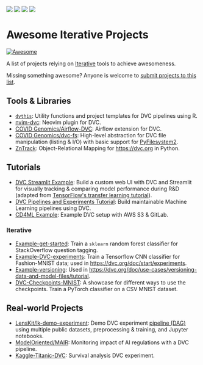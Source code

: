[![](https://static.iterative.ai/logo/enterprise.svg)](https://iterative.ai) [![](https://static.iterative.ai/logo/dvc.svg)](https://dvc.org) [![](https://static.iterative.ai/logo/cml.svg)](https://cml.dev) [![](https://static.iterative.ai/logo/studio.svg)](https://studio.iterative.ai)

# Awesome Iterative Projects

[![Awesome](https://awesome.re/badge.svg)](https://awesome.re)

A list of projects relying on [Iterative](https://github.com/iterative) tools to achieve awesomeness.

Missing something awesome? Anyone is welcome to [submit projects to this list](https://github.com/iterative/awesome-iterative-projects/blob/main/contributing.md).

## Tools & Libraries
* [`dvthis`](https://github.com/jcpsantiago/dvthis): Utility functions and project templates for DVC pipelines using R.
* [nvim-dvc](https://github.com/gennaro-tedesco/nvim-dvc): Neovim plugin for DVC.
* [COVID Genomics/Airflow-DVC](https://github.com/covid-genomics/airflow-dvc): Airflow extension for DVC.
* [COVID Genomics/dvc-fs](https://github.com/covid-genomics/dvc-fs): High-level abstraction for DVC file manipulation (listing & I/O) with basic support for [PyFilesystem2](https://github.com/PyFilesystem/pyfilesystem2).
* [ZnTrack](https://github.com/zincware/ZnTrack): Object-Relational Mapping for https://dvc.org in Python.

## Tutorials
* [DVC Streamlit Example](https://github.com/sicara/dvc-streamlit-example): Build a custom web UI with DVC and Streamlit for visually tracking & comparing model performance during R&D (adapted from [TensorFlow's transfer learning tutorial](https://www.tensorflow.org/tutorials/images/transfer_learning)).
* [DVC Pipelines and Experiments Tutorial](https://github.com/dmesquita/dvc_pipelines_and_experiments_tutorial): Build maintainable Machine Learning pipelines using DVC.
* [CD4ML Example](https://github.com/sbalnojan/cd4ml-example): Example DVC setup with AWS S3 & GitLab.

### Iterative
* [Example-get-started](https://github.com/iterative/example-get-started): Train a `sklearn` random forest classifier for StackOverflow question tagging.
* [Example-DVC-experiments](https://github.com/iterative/example-dvc-experiments): Train a Tensorflow CNN classifier for Fashion-MNIST data; used in https://dvc.org/doc/start/experiments.
* [Example-versioning](https://github.com/iterative/example-versioning): Used in https://dvc.org/doc/use-cases/versioning-data-and-model-files/tutorial.
* [DVC-Checkpoints-MNIST](https://github.com/iterative/dvc-checkpoints-mnist): A showcase for different ways to use the checkpoints. Train a PyTorch classifier on a CSV MNIST dataset.

## Real-world Projects
* [LensKit/lk-demo-experiment](https://github.com/lenskit/lk-demo-experiment): Demo DVC experiment [pipeline (DAG)](https://dvc.org/doc/user-guide/glossary#pipeline-DAG) using multiple public datasets, preprocessing & training, and Jupyter notebooks.
* [ModelOriented/MAIR](https://github.com/ModelOriented/MAIR): Monitoring impact of AI regulations with a DVC pipeline.
* [Kaggle-Titanic-DVC](https://dagshub.com/kingabzpro/kaggle-titanic-dvc): Survival analysis DVC experiment.
